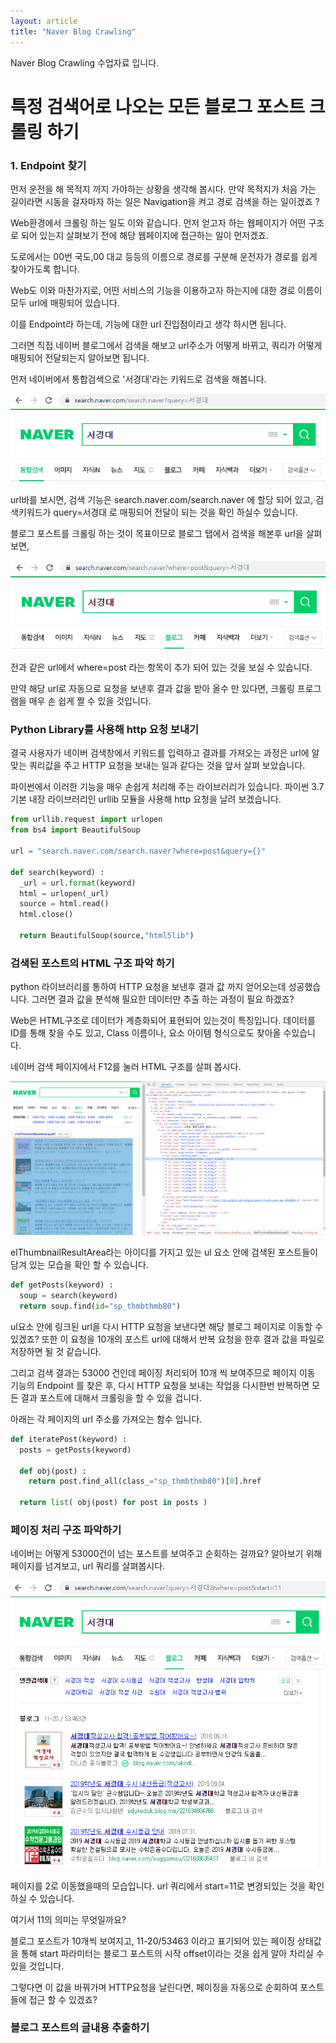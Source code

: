 ```yaml
---
layout: article 
title: "Naver Blog Crawling"
---
```


Naver Blog Crawling 수업자료 입니다. 

# 특정 검색어로 나오는 모든 블로그 포스트 크롤링 하기


### 1. Endpoint 찾기

먼저 운전을 해 목적지 까지 가야하는 상황을 생각해 봅시다. 만약 목적지가 처음 가는 길이라면 시동을 걸자마자 하는 일은 Navigation을 켜고 경로 검색을 하는 일이겠죠 ?

Web환경에서 크롤링 하는 일도 이와 같습니다. 먼저 얻고자 하는 웹페이지가 어떤 구조로 되어 있는지 살펴보기 전에 해당 웹페이지에 접근하는 일이 먼저겠죠.

도로에서는 00번 국도,00 대교 등등의 이름으로 경로를 구분해 운전자가 경로를 쉽게 찾아가도록 합니다. 

Web도 이와 마찬가지로, 어떤 서비스의 기능을 이용하고자 하는지에 대한 경로 이름이 모두 url에 매핑되어 있습니다. 

이를 Endpoint라 하는데, 기능에 대한 url 진입점이라고 생각 하시면 됩니다.

그러면 직접 네이버 블로그에서 검색을 해보고 url주소가 어떻게 바뀌고, 쿼리가 어떻게 매핑되어 전달되는지 알아보면 됩니다.

먼저 네이버에서 통합검색으로 '서경대'라는 키워드로 검색을 해봅니다.

![a](../images/c1.PNG)

url바를 보시면, 검색 기능은 search.naver.com/search.naver 에 할당 되어 있고, 검색키워드가 query=서경대 로 매핑되어 전달이 되는 것을 확인 하실수 있습니다.

블로그 포스트를 크롤링 하는 것이 목표이므로 블로그 탭에서 검색을 해본후 url을 살펴보면,


![a](../images/c0.PNG)

전과 같은 url에서 where=post 라는 항목이 추가 되어 있는 것을 보실 수 있습니다.

만약 해당 url로 자동으로 요청을 보낸후 결과 값을 받아 올수 만 있다면, 크롤링 프로그램을 매우 손 쉽게 짤 수 있을 것입니다.

### Python Library를 사용해 http 요청 보내기

결국 사용자가 네이버 검색창에서 키워드를 입력하고 결과를 가져오는 과정은 url에 알맞는 쿼리값을 주고 HTTP 요청을 보내는 일과 같다는 것을 앞서 살펴 보았습니다. 

파이썬에서 이러한 기능을 매우 손쉽게 처리해 주는 라이브러리가 있습니다.
파이썬 3.7 기본 내장 라이브러리인 urllib 모듈을 사용해 http 요청을 날려 보겠습니다.


```python
from urllib.request import urlopen
from bs4 import BeautifulSoup

url = "search.naver.com/search.naver?where=post&query={}"

def search(keyword) :
  _url = url.format(keyword)
  html = urlopen(_url)
  source = html.read()
  html.close()

  return BeautifulSoup(source,"html5lib")

```


### 검색된 포스트의 HTML 구조 파악 하기

python 라이브러리를 통하여 HTTP 요청을 보낸후 결과 값 까지 얻어오는데 성공했습니다.
그러면 결과 값을 분석해 필요한 데이터만 추출 하는 과정이 필요 하겠죠?

Web은 HTML구조로 데이터가 계층화되어 표현되어 있는것이 특징입니다. 데이터를 ID를 통해 찾을 수도 있고, Class 이름이나, 요소 아이템 형식으로도 찾아올 수있습니다.

네이버 검색 페이지에서 F12를 눌러 HTML 구조를 살펴 봅시다.

![a](../images/c2.PNG)

elThumbnailResultArea라는 아이디를 가지고 있는 ul 요소 안에 검색된 포스트들이 담겨 있는 모습을 확인 할 수 있습니다.

```python
def getPosts(keyword) :
  soup = search(keyword)
  return soup.find(id="sp_thmbthmb80")
```

ul요소 안에 링크된 url을 다시 HTTP 요청을 보낸다면 해당 블로그 페이지로 이동할 수 있겠죠?
또한 이 요청을 10개의 포스트 url에 대해서 반복 요청을 한후 결과 값을 파일로 저장하면 될 것 같습니다.

그리고 검색 결과는 53000 건인데 페이징 처리되어 10개 씩 보여주므로 페이지 이동 기능의 Endpoint 를 찾은 후, 다시 HTTP 요청을 보내는 작업을 다시한번 반복하면 모든 결과 포스트에 대해서 크롤링을 할 수 있을 겁니다. 

아래는 각 페이지의 url 주소를 가져오는 함수 입니다.

```python
def iteratePost(keyword) :
  posts = getPosts(keyword)

  def obj(post) :
    return post.find_all(class_="sp_thmbthmb80")[0].href

  return list( obj(post) for post in posts )
```


### 페이징 처리 구조 파악하기 

네이버는 어떻게 53000건이 넘는 포스트를 보여주고 순회하는 걸까요? 알아보기 위해 페이지를 넘겨보고, url 쿼리를 살펴봅시다.

![a](../images/c3.PNG)

페이지를 2로 이동했을때의 모습입니다. url 쿼리에서 start=11로 변경되있는 것을 확인 하실 수 있습니다.

여기서 11의 의미는 무엇일까요?

블로그 포스트가 10개씩 보여지고, 11-20/53463 이라고 표기되어 있는 페이징 상태값을 통해 start 파라미터는 블로그 포스트의 시작 offset이라는 것을 쉽게 알아 차리실 수 있을 것입니다.

그렇다면 이 값을 바꿔가며 HTTP요청을 날린다면, 페이징을 자동으로 순회하여 포스트들에 접근 할 수 있겠죠?

### 블로그 포스트의 글내용 추출하기





















































